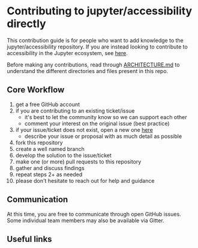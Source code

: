 # Contributing to jupyter/accessibility directly

This contribution guide is for people who want to add knowledge to the jupyter/accessibility repository. If you are instead looking to contribute to accessibility in the Jupyter ecosystem, see [here](../../CONTRIBUTING.md).

Before making any contributions, read through [ARCHITECTURE.md](../../ARCHITECTURE.md) to understand the different directories and files present in this repo.

## Core Workflow

1. get a free GitHub account
2. if you are contributing to an existing ticket/issue
    * it's best to let the community know so we can support each other
	* comment your interest on the original issue (best practice)  
3. if your issue/ticket does not exist, open a new one [here](https://github.com/jupyter/accessibility/issues)
    * describe your issue or proposal with as much detail as possible
4. fork this repository
5. create a well named branch
6. develop the solution to the issue/ticket
7. make one (or more) pull requests to this repository
8. gather and discuss findings
9. repeat steps 2+ as needed
10. please don't hesitate to reach out for help and guidance


## Communication

At this time, you are free to communicate through open GitHub issues. Some individual team members may also be available via Gitter.

## Useful links



